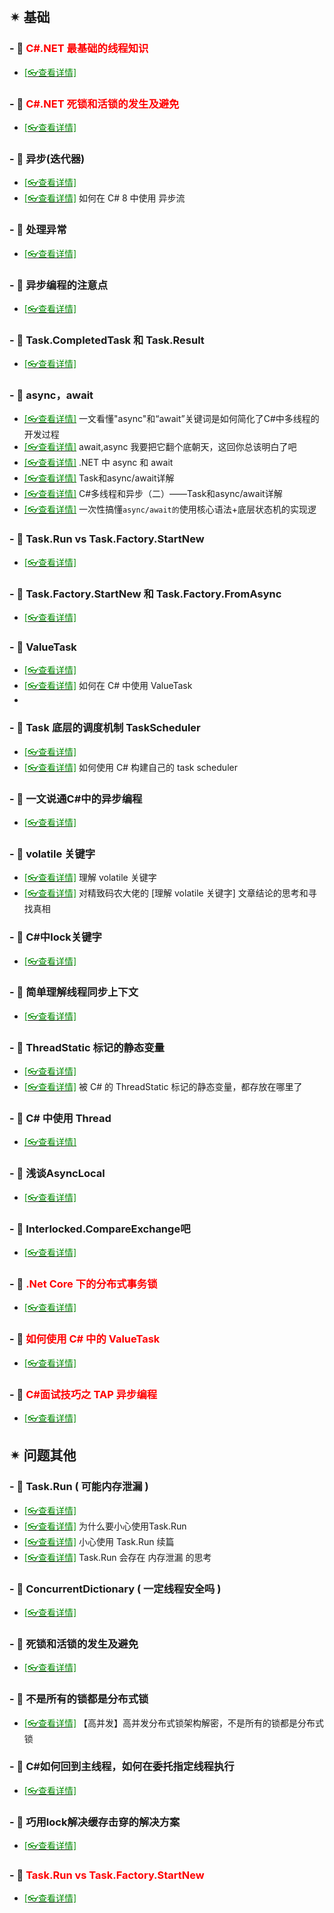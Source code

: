 <br/>

## ✴ 基础

### - 🔸 <span style='color:red'>C#.NET 最基础的线程知识</span>

- [<span style='color:#008B00'>[👓查看详情]</span>](https://mp.weixin.qq.com/s?__biz=MzU2OTY3MTYzOA==&mid=2247489591&idx=1&sn=3b2d4addfdbafacd59bab9bd782985b5&chksm=fcfa728ecb8dfb98c48cd8819ffbd19f6ae3d1d4341dd30dde1f8cc182ff139dd50e26b3d75d&mpshare=1&scene=23&srcid=1231SILYgLWXVeP3cF0HH3Fa&sharer_sharetime=1640914541189&sharer_shareid=59de2f213c6a6639f6a4600116f6fabf#rd ':target=_blank') 

### - 🔸 <span style='color:red'>C#.NET 死锁和活锁的发生及避免</span>

- [<span style='color:#008B00'>[👓查看详情]</span>](https://mp.weixin.qq.com/s?__biz=MzU2OTY3MTYzOA==&mid=2247489599&idx=1&sn=a1dfbc03a1914e63467251ea8621da61&chksm=fcfa7286cb8dfb904c6bad638b4de70d10e5fc3081380347157ba731c8ab97d7bbb7f4de6bdf&mpshare=1&scene=23&srcid=0106BoIpiSKL6OpXG2309un0&sharer_sharetime=1641433618896&sharer_shareid=59de2f213c6a6639f6a4600116f6fabf#rd ':target=_blank') 

### - 🔸 异步(迭代器)

- [<span style='color:#008B00'>[👓查看详情]</span>](https://mp.weixin.qq.com/s?__biz=MjM5MzI5Mzg1OA==&mid=2247488195&idx=3&sn=ddf02c3083f353492e2b121c22afe157&chksm=a698618e91efe8988101686a0f645f5cdcb9145c6ede56ff55fd34eeaf72aa97d35d2f127f71&mpshare=1&scene=23&srcid=1217UodZRrzIfBmtRmqmdT2m&sharer_sharetime=1608169346703&sharer_shareid=59de2f213c6a6639f6a4600116f6fabf#rd ':target=_blank')
- [<span style='color:#008B00'>[👓查看详情]</span>](https://mp.weixin.qq.com/s?__biz=MjM5MzI5Mzg1OA==&mid=2247488828&idx=4&sn=0c949eb2e88c2c4d7dc5b05facf4396e&chksm=a698667191efef670c609b2cfb6e53f9349665bd058abcd4a29b53b2f1fe1f3849b33c739fcc&mpshare=1&scene=23&srcid=0313FnaIjHRLzE6jd6Q2zF37&sharer_sharetime=1615614095030&sharer_shareid=59de2f213c6a6639f6a4600116f6fabf#rd ':target=_blank') 如何在 C# 8 中使用 异步流

### - 🔸 处理异常

- [<span style='color:#008B00'>[👓查看详情]</span>](https://mp.weixin.qq.com/s?__biz=MzAwNTMxMzg1MA==&mid=2654082124&idx=6&sn=88fd3ceaf06338a2734de9af7ddb66b6&chksm=80d83019b7afb90fd0abc44a952669de7521c67a5b33196689b39addc161072adef836e2f419&mpshare=1&scene=23&srcid=1227LEhb5CLuAMDknW1WoVIg&sharer_sharetime=1609051978606&sharer_shareid=59de2f213c6a6639f6a4600116f6fabf#rd ':target=_blank') 

### - 🔸 异步编程的注意点

- [<span style='color:#008B00'>[👓查看详情]</span>](https://mp.weixin.qq.com/s?__biz=MzAwNTMxMzg1MA==&mid=2654081526&idx=7&sn=09ef19ac54365d12bf4e1093a6391c4e&chksm=80d835a3b7afbcb5acba70067bd4ac2e116cded9680672f2c41556736b3ae3d649b15a346462&mpshare=1&scene=23&srcid=0213ZRt3YybTBCt8chZw37u2&sharer_sharetime=1613185095211&sharer_shareid=59de2f213c6a6639f6a4600116f6fabf#rd ':target=_blank') 

### - 🔸 Task.CompletedTask 和 Task.Result

- [<span style='color:#008B00'>[👓查看详情]</span>](https://mp.weixin.qq.com/s?__biz=MjM5MzI5Mzg1OA==&mid=2247484451&idx=2&sn=cf171765d15dcdde51894e0107a0d3bf&chksm=a698776e91effe7846f3c433f575d9a11e18084bf2f304cc07b9095a1646be37258114e2d841&mpshare=1&scene=23&srcid=0121nXt3fCnaRxgtyNIkL4NU&sharer_sharetime=1611212837916&sharer_shareid=59de2f213c6a6639f6a4600116f6fabf#rd ':target=_blank') 

### - 🔸 async，await

- [<span style='color:#008B00'>[👓查看详情]</span>](https://mp.weixin.qq.com/s?__biz=MjM5MzI5Mzg1OA==&mid=2247484893&idx=2&sn=db3fc679ae4997533af6545b89709e32&chksm=a698769091efff86834aec0071f41211338e8aba60dc7d4925fd10aa3df8722c5bc17b766ae0&mpshare=1&scene=23&srcid=0126BbznKZiJyts65mVh0e8k&sharer_sharetime=1611628918927&sharer_shareid=59de2f213c6a6639f6a4600116f6fabf#rd ':target=_blank') 一文看懂"async"和“await”关键词是如何简化了C#中多线程的开发过程
- [<span style='color:#008B00'>[👓查看详情]</span>](https://mp.weixin.qq.com/s?__biz=MjM5MzI5Mzg1OA==&mid=2247485442&idx=1&sn=49f366ef7a36e313075bbfaf84b0fe97&chksm=a6987b4f91eff259efc56887bb7079078b57b9a8c67381281126ff59eb114e558de137c4a24b&mpshare=1&scene=23&srcid=012611Il3stZl7lE0LFd9Kga&sharer_sharetime=1611629238364&sharer_shareid=59de2f213c6a6639f6a4600116f6fabf#rd ':target=_blank') await,async 我要把它翻个底朝天，这回你总该明白了吧
- [<span style='color:#008B00'>[👓查看详情]</span>](https://mp.weixin.qq.com/s?__biz=MzAwNTMxMzg1MA==&mid=2654082353&idx=5&sn=f1f8524d18f5d4b69881b8ffd6e3c5e5&chksm=80d83164b7afb872d555009261a1d1a88156ab6e96f99c7282bf0e3089394852242ffa4fc420&mpshare=1&scene=23&srcid=0213mHQr5JfGB7GoO0iRNnNc&sharer_sharetime=1613185930294&sharer_shareid=59de2f213c6a6639f6a4600116f6fabf#rd ':target=_blank') .NET 中 async 和 await
- [<span style='color:#008B00'>[👓查看详情]</span>](https://mp.weixin.qq.com/s?__biz=MzAwNTMxMzg1MA==&mid=2654082574&idx=8&sn=ff0bcf577518bc967011112c313f14cd&chksm=80d8325bb7afbb4d7a1514ea52bc1f9e6b45c4129ad09d247b7b5a176737f28d2e61ff8c91a8&mpshare=1&scene=23&srcid=02138xBhIrjqJFekPtRE8Xi1&sharer_sharetime=1613186324893&sharer_shareid=59de2f213c6a6639f6a4600116f6fabf#rd ':target=_blank') Task和async/await详解
- [<span style='color:#008B00'>[👓查看详情]</span>](https://mp.weixin.qq.com/s?__biz=MzAwNTMxMzg1MA==&mid=2654082574&idx=8&sn=ff0bcf577518bc967011112c313f14cd&chksm=80d8325bb7afbb4d7a1514ea52bc1f9e6b45c4129ad09d247b7b5a176737f28d2e61ff8c91a8&mpshare=1&scene=23&srcid=0216a1bbV95le3Lib4OVJi3l&sharer_sharetime=1613459205810&sharer_shareid=59de2f213c6a6639f6a4600116f6fabf#rd ':target=_blank') C#多线程和异步（二）——Task和async/await详解
- [<span style='color:#008B00'>[👓查看详情]</span>](https://mp.weixin.qq.com/s?__biz=MzI4OTI5NjIyMA==&mid=2247496228&idx=5&sn=8aa674aa7c7dab2e755b4c6b939ddbd4&chksm=ec33e817db446101ae357a347590949aad1f2d65511ed2a2345e211776bf9357dceaba614388&mpshare=1&scene=23&srcid=0308OViSMVGYEpKKoHgydxcs&sharer_sharetime=1646712470521&sharer_shareid=59de2f213c6a6639f6a4600116f6fabf#rd ':target=_blank') 一次性搞懂`async/await的`使用核心语法+底层状态机的实现逻

### - 🔸 Task.Run vs Task.Factory.StartNew

- [<span style='color:#008B00'>[👓查看详情]</span>](https://mp.weixin.qq.com/s?__biz=MjM5MzI5Mzg1OA==&mid=2247485201&idx=3&sn=2cc12dd8be0c61ec215a9c15459f9077&chksm=a698745c91effd4a0072d91fa5d1feca0b3aaf151cc1c5b6824b0248fe583e3f343bba160cd2&mpshare=1&scene=23&srcid=01265ESFWgrMXv3fqJoUrlzg&sharer_sharetime=1611629030127&sharer_shareid=59de2f213c6a6639f6a4600116f6fabf#rd ':target=_blank') 

### - 🔸 Task.Factory.StartNew 和 Task.Factory.FromAsync

- [<span style='color:#008B00'>[👓查看详情]</span>](https://mp.weixin.qq.com/s?__biz=MzAwNTMxMzg1MA==&mid=2654087483&idx=3&sn=6c0a3abe078511ff63e0a4ec66f53387&chksm=80d80d6eb7af8478e0999151c47d94f1853752408e8cf9c3d34abf649e5b33d54238de3d1577&mpshare=1&scene=23&srcid=0121mYlzYiDBRx2xJvByafL0&sharer_sharetime=1642762584585&sharer_shareid=59de2f213c6a6639f6a4600116f6fabf#rd ':target=_blank') 

### - 🔸 ValueTask 

- [<span style='color:#008B00'>[👓查看详情]</span>](https://mp.weixin.qq.com/s?__biz=MjM5MzI5Mzg1OA==&mid=2247487538&idx=2&sn=542088a51ee8da815828951a411694d5&chksm=a698637f91efea69ae36e9370d9bc7562fdfb63d34ddf4eb3b81d9c53499b889be2253e0553e&mpshare=1&scene=23&srcid=0203Rl67wCmi73tSuykXHUhC&sharer_sharetime=1612350607687&sharer_shareid=59de2f213c6a6639f6a4600116f6fabf#rd ':target=_blank') 
- [<span style='color:#008B00'>[👓查看详情]</span>](https://mp.weixin.qq.com/s?__biz=MjM5MzI5Mzg1OA==&mid=2247488231&idx=1&sn=e6961b50627ef558032e5f61cc006d23&chksm=a69861aa91efe8bc68ec13d1fed669bf38cc4e956623978971ce8e7ad6f4dbd9dbd55096578f&mpshare=1&scene=23&srcid=02083eRNOR1JSIkaAo7yTBmd&sharer_sharetime=1612768911701&sharer_shareid=59de2f213c6a6639f6a4600116f6fabf#rd ':target=_blank') 如何在 C# 中使用 ValueTask
- 

### - 🔸 Task 底层的调度机制 TaskScheduler

- [<span style='color:#008B00'>[👓查看详情]</span>](https://mp.weixin.qq.com/s?__biz=MjM5MzI5Mzg1OA==&mid=2247487412&idx=1&sn=87f8d10984c0ccb07eec25e55b2453f5&chksm=a6987cf991eff5eff2b974f1d0979480b87a73a576a2c2de4efa1497e33a5aef50ebb6f62c5c&mpshare=1&scene=23&srcid=0203Ox6rozBQosr3djETB32L&sharer_sharetime=1612350514340&sharer_shareid=59de2f213c6a6639f6a4600116f6fabf#rd ':target=_blank') 
- [<span style='color:#008B00'>[👓查看详情]</span>](https://mp.weixin.qq.com/s?__biz=MjM5MzI5Mzg1OA==&mid=2247487621&idx=1&sn=4d44e2a28625bb1e5a45d2f1d8743c67&chksm=a69863c891efeaded3190b40fc49eae25a59f65ecd576159d2b941257cd1346fa100289f4e79&mpshare=1&scene=23&srcid=0203TdQnrutwEbMUXyApI2c3&sharer_sharetime=1612350681881&sharer_shareid=59de2f213c6a6639f6a4600116f6fabf#rd ':target=_blank') 如何使用 C# 构建自己的 task scheduler

### - 🔸 一文说通C#中的异步编程

- [<span style='color:#008B00'>[👓查看详情]</span>](https://mp.weixin.qq.com/s?__biz=MjM5MzI5Mzg1OA==&mid=2247485010&idx=2&sn=7b9da53fa90276fcc3398e4090133a54&chksm=a698751f91effc0957ef14cdbed9d27f8a8281f0fc1656dbfe24712c9eed4ba284eb747f2280&mpshare=1&scene=23&srcid=0126BSwCAOR93PyZdLIBXcWG&sharer_sharetime=1611628980600&sharer_shareid=59de2f213c6a6639f6a4600116f6fabf#rd ':target=_blank') 

### - 🔸 volatile 关键字

- [<span style='color:#008B00'>[👓查看详情]</span>](https://mp.weixin.qq.com/s?__biz=MjM5MzI5Mzg1OA==&mid=2247487146&idx=2&sn=08c573a0c511e35ecc62fcf241ae77bb&chksm=a6987de791eff4f1a182c0ebacc1502e064c2ca14f74bb1fa0208f01f1542623bd9c92e442aa&mpshare=1&scene=23&srcid=02031TmriZMP4fqYUqZa2L7q&sharer_sharetime=1612350380413&sharer_shareid=59de2f213c6a6639f6a4600116f6fabf#rd ':target=_blank') 理解 volatile 关键字
- [<span style='color:#008B00'>[👓查看详情]</span>](https://mp.weixin.qq.com/s?__biz=MjM5MzI5Mzg1OA==&mid=2247487167&idx=1&sn=f9de6cd766958e5c7a0bfde9ab8dac6d&chksm=a6987df291eff4e4a8ecf60aa29ad9e0e9ee9188fdd224b170764e65553a884b1a1106776e68&mpshare=1&scene=23&srcid=0203tBjlOi7d3IclXY4nzFiy&sharer_sharetime=1612350412959&sharer_shareid=59de2f213c6a6639f6a4600116f6fabf#rd ':target=_blank') 对精致码农大佬的 [理解 volatile 关键字] 文章结论的思考和寻找真相

### - 🔸 C#中lock关键字

- [<span style='color:#008B00'>[👓查看详情]</span>](https://mp.weixin.qq.com/s?__biz=MjM5MzI5Mzg1OA==&mid=2247487565&idx=1&sn=9bd97afd67cbac32c48d2d2227e7804b&chksm=a698630091efea16cc1334ca6ccced7b697adbd485fc1307a1c1bd8cad0a87275f6083526400&mpshare=1&scene=23&srcid=0203K6rBXqiPX83KKlwImxMh&sharer_sharetime=1612350620082&sharer_shareid=59de2f213c6a6639f6a4600116f6fabf#rd ':target=_blank') 

### - 🔸 简单理解线程同步上下文

- [<span style='color:#008B00'>[👓查看详情]</span>](https://mp.weixin.qq.com/s?__biz=MjM5MzI5Mzg1OA==&mid=2247487676&idx=3&sn=b9f29412f8ece5923c72a8213488f09c&chksm=a69863f191efeae7b58dea53658ef3e60ad72c44773340af332ba651c8de623fc0b813838260&mpshare=1&scene=23&srcid=0203oCR2QQ6EXHUKHWtjGcRG&sharer_sharetime=1612350707193&sharer_shareid=59de2f213c6a6639f6a4600116f6fabf#rd ':target=_blank') 

### - 🔸 ThreadStatic 标记的静态变量

- [<span style='color:#008B00'>[👓查看详情]</span>](https://mp.weixin.qq.com/s?__biz=MjM5MzI5Mzg1OA==&mid=2247487742&idx=1&sn=6c77fc2e5318eac5c91690ca451e43bd&chksm=a69863b391efeaa56ac0e7cbc2b443a1b098f05593eafea14849f3bd0bba6ce5b835275f0506&mpshare=1&scene=23&srcid=02036ZouR90ka4oQRvNv5RrU&sharer_sharetime=1612350811304&sharer_shareid=59de2f213c6a6639f6a4600116f6fabf#rd ':target=_blank') 
- [<span style='color:#008B00'>[👓查看详情]</span>](https://mp.weixin.qq.com/s?__biz=MzAwNTMxMzg1MA==&mid=2654081443&idx=5&sn=b5f03e5fb7d0e99860c6a99b134c48f8&chksm=80d835f6b7afbce01dfbf895342a51e6e520edfb7b4acb8c348808d8b36939b8e52ee478d66a&mpshare=1&scene=23&srcid=02131vVGl0FmyBi4XXzOHtCl&sharer_sharetime=1613184912408&sharer_shareid=59de2f213c6a6639f6a4600116f6fabf#rd ':target=_blank') 被 C# 的 ThreadStatic 标记的静态变量，都存放在哪里了

### - 🔸  C# 中使用 Thread

- [<span style='color:#008B00'>[👓查看详情]</span>](https://mp.weixin.qq.com/s?__biz=MjM5MzI5Mzg1OA==&mid=2247488394&idx=1&sn=4c5ee9332f15ccc852a6bdaa4e70ba88&chksm=a69860c791efe9d1cbdaf311d3f09cc154428ee38661d393116c6d6de1f725ac95bd6c61adb7&mpshare=1&scene=23&srcid=0208yfAspFMEVHNFHSYrk3IS&sharer_sharetime=1612769120561&sharer_shareid=59de2f213c6a6639f6a4600116f6fabf#rd ':target=_blank') 

### - 🔸  浅谈AsyncLocal

- [<span style='color:#008B00'>[👓查看详情]</span>](https://mp.weixin.qq.com/s?__biz=MzAwNTMxMzg1MA==&mid=2654081519&idx=4&sn=22833d4a119256ab8ccc050fcdb96c75&chksm=80d835bab7afbcac82221722d453c329b5d004adcc8b27be8a4cd8edb0496a9fb3dc3862ec7b&mpshare=1&scene=23&srcid=02137KBpzcraEyyecFG9GT8i&sharer_sharetime=1613185067608&sharer_shareid=59de2f213c6a6639f6a4600116f6fabf#rd ':target=_blank') 

### - 🔸  Interlocked.CompareExchange吧

- [<span style='color:#008B00'>[👓查看详情]</span>](https://mp.weixin.qq.com/s?__biz=MzAwNTMxMzg1MA==&mid=2654082502&idx=8&sn=318abc0001f18e5edfb018c23cbb619b&chksm=80d83193b7afb88523aa196b5e9eed986aed019a54b56ff7622e9ade4364f1696653588c7cc4&mpshare=1&scene=23&srcid=0216f6wkW72M4ms9j1l0pigr&sharer_sharetime=1613458885198&sharer_shareid=59de2f213c6a6639f6a4600116f6fabf#rd ':target=_blank') 

### - 🔸  <span style='color:red'>.Net Core 下的分布式事务锁</span>

- [<span style='color:#008B00'>[👓查看详情]</span>](https://mp.weixin.qq.com/s?__biz=MzAwNTMxMzg1MA==&mid=2654084876&idx=4&sn=f235aba6f5d1f47d1b5565aca6022402&chksm=80d83b59b7afb24fd016dfcf1ef02039c61b32fa3cfce1ba3cc203821ee7564b31be6a7be4cb&mpshare=1&scene=23&srcid=0710qCpQOGorS8Hc47MVqRm4&sharer_sharetime=1625930660811&sharer_shareid=59de2f213c6a6639f6a4600116f6fabf#rd ':target=_blank') 

### - 🔸  <span style='color:red'>如何使用 C# 中的 ValueTask</span>

- [<span style='color:#008B00'>[👓查看详情]</span>](https://mp.weixin.qq.com/s?__biz=MzU2OTY3MTYzOA==&mid=2247488797&idx=1&sn=04bc3cb75cc8a902ea304fff0b9e1691&chksm=fcfa7fa4cb8df6b24dae37733b3a1d2d649c74c054715e43b8fac4a81c1ea40e78913045b505&mpshare=1&scene=23&srcid=0803FlZeqtOpcjkoRE61hkNt&sharer_sharetime=1627980660235&sharer_shareid=59de2f213c6a6639f6a4600116f6fabf#rd ':target=_blank') 

### - 🔸  <span style='color:red'>C#面试技巧之 TAP 异步编程</span>

- [<span style='color:#008B00'>[👓查看详情]</span>](https://mp.weixin.qq.com/s?__biz=MzU2OTY3MTYzOA==&mid=2247489313&idx=1&sn=51875509a0a6176768f81980a0522fd9&chksm=fcfa7d98cb8df48ea80fc1208336f6cbbcb4511d9881248688413bf998e574c268572970ebbf&mpshare=1&scene=23&srcid=1103s2DZzKXf62NPgnRX76vI&sharer_sharetime=1635900661970&sharer_shareid=59de2f213c6a6639f6a4600116f6fabf#rd ':target=_blank') 

## ✴ 问题其他

### - 🔸 Task.Run ( 可能内存泄漏 )

- [<span style='color:#008B00'>[👓查看详情]</span>](https://mp.weixin.qq.com/s?__biz=MzAwNTMxMzg1MA==&mid=2654081699&idx=4&sn=a9466a0ddfd9ae9a93252155e9e4fd6d&chksm=80d836f6b7afbfe02ae7b4144ec603183e0d424bf566b3042ae955022e86b291811427d4c818&mpshare=1&scene=23&srcid=1210PTMmpR2Iz8WZwQbg2jeJ&sharer_sharetime=1607564667790&sharer_shareid=59de2f213c6a6639f6a4600116f6fabf#rd ':target=_blank') 
- [<span style='color:#008B00'>[👓查看详情]</span>](https://mp.weixin.qq.com/s?__biz=MjM5MzI5Mzg1OA==&mid=2247487908&idx=3&sn=4c6dc4729e2db79b6a919e5fd38f90fb&chksm=a69862e991efebff143dc5d4a21bbabebc1537de10923f6406d47b2a5dd526068665ade9697e&mpshare=1&scene=23&srcid=0208mtsDnlgPyHvmgyBb2Aof&sharer_sharetime=1612768167426&sharer_shareid=59de2f213c6a6639f6a4600116f6fabf#rd ':target=_blank') 为什么要小心使用Task.Run
- [<span style='color:#008B00'>[👓查看详情]</span>](https://mp.weixin.qq.com/s?__biz=MjM5MzI5Mzg1OA==&mid=2247488004&idx=3&sn=75555efa90d82e114eed82725a2048f2&chksm=a698614991efe85f32c9b97b1ef282156c3739dfeb831d1d0e50e9b3b8bce654bd2a8414ce5a&mpshare=1&scene=23&srcid=0208Hdi7S8itd0p8FgwqpqGb&sharer_sharetime=1612768413146&sharer_shareid=59de2f213c6a6639f6a4600116f6fabf#rd ':target=_blank') 小心使用 Task.Run 续篇
- [<span style='color:#008B00'>[👓查看详情]</span>](https://mp.weixin.qq.com/s?__biz=MjM5MzI5Mzg1OA==&mid=2247488049&idx=1&sn=0b0e500c99822f482a7300e44351237f&chksm=a698617c91efe86a78001c6d68d1b1dea064b094641e6d6200276d6f818a10d76f0df322f785&mpshare=1&scene=23&srcid=0208AlLopOeUp4Ie8tGFaBSx&sharer_sharetime=1612768607896&sharer_shareid=59de2f213c6a6639f6a4600116f6fabf#rd  ':target=_blank') Task.Run 会存在 内存泄漏 的思考

### - 🔸 ConcurrentDictionary (  一定线程安全吗 )

- [<span style='color:#008B00'>[👓查看详情]</span>](https://mp.weixin.qq.com/s?__biz=MjM5MzI5Mzg1OA==&mid=2247488231&idx=2&sn=0bd5ddf29e6c0f90f4aa27a62490c1f4&chksm=a69861aa91efe8bc67bfa874ec28530d2f5c0e7eb39aee826bb82992d768456deee3fb4a0d30&mpshare=1&scene=23&srcid=12218ePf8SRn4mxfBsLoyGnB&sharer_sharetime=1608521706709&sharer_shareid=59de2f213c6a6639f6a4600116f6fabf#rd ':target=_blank') 

### - 🔸 死锁和活锁的发生及避免

- [<span style='color:#008B00'>[👓查看详情]</span>](https://mp.weixin.qq.com/s?__biz=MjM5MzI5Mzg1OA==&mid=2247487619&idx=1&sn=8a00f6dd5047119f093171e5ec111749&chksm=a69863ce91efead8b12556d93365249ef742590acaa03a44e80cc7a44b298c3d68f00e067077&mpshare=1&scene=23&srcid=02038khe2QGuqsy7YrrizsjT&sharer_sharetime=1612350671099&sharer_shareid=59de2f213c6a6639f6a4600116f6fabf#rd ':target=_blank') 

### - 🔸 不是所有的锁都是分布式锁

- [<span style='color:#008B00'>[👓查看详情]</span>](https://mp.weixin.qq.com/s?__biz=MjM5MzI5Mzg1OA==&mid=2247486938&idx=2&sn=fed683a8215ea6bbda92f97f96a33e05&chksm=a6987e9791eff781708932fd042ce231725458867874cb8b364a9e2a0ab214b38d1ace0ee4ea&mpshare=1&scene=23&srcid=0208NeGjGZYcMT6sl1GbsxX3&sharer_sharetime=1612767025542&sharer_shareid=59de2f213c6a6639f6a4600116f6fabf#rd  ':target=_blank') 【高并发】高并发分布式锁架构解密，不是所有的锁都是分布式锁

### - 🔸 C#如何回到主线程，如何在委托指定线程执行

- [<span style='color:#008B00'>[👓查看详情]</span>](https://mp.weixin.qq.com/s?__biz=MzAwNTMxMzg1MA==&mid=2654081517&idx=5&sn=ee44cd5e74955878edfe5465d3673b90&chksm=80d835b8b7afbcae56c2d3b3be63bcd46dcf416ac5a64e158041053f9ba7fad491580879d8b8&mpshare=1&scene=23&srcid=0213yJSTdZlP30jax42KZ2i5&sharer_sharetime=1613185044920&sharer_shareid=59de2f213c6a6639f6a4600116f6fabf#rd  ':target=_blank') 

### - 🔸 巧用lock解决缓存击穿的解决方案

- [<span style='color:#008B00'>[👓查看详情]</span>](https://mp.weixin.qq.com/s?__biz=MzAwNTMxMzg1MA==&mid=2654082502&idx=4&sn=58e1f07bc05728c9e3a0244b6e9897da&chksm=80d83193b7afb8858d93275a09e321605fe8dc30a309192dabe3dadec1d685c7ff1f2ffbf744&mpshare=1&scene=23&srcid=0216WmCO5ikP5fiwTcX5cpXX&sharer_sharetime=1613458854193&sharer_shareid=59de2f213c6a6639f6a4600116f6fabf#rd  ':target=_blank') 

### - 🔸 <span style='color:red'>Task.Run vs Task.Factory.StartNew</span>

- [<span style='color:#008B00'>[👓查看详情]</span>](https://mp.weixin.qq.com/s?__biz=MzU2OTY3MTYzOA==&mid=2247488863&idx=1&sn=9f93ec245273f5e4915d123ae073b54c&chksm=fcfa7fe6cb8df6f071927735c3ada6829ff28f98ae73df5b96b6f18b1b0ce857bbded80b72db&mpshare=1&scene=23&srcid=0819BwnRUaCsiOPzjA5LudGc&sharer_sharetime=1629332007631&sharer_shareid=59de2f213c6a6639f6a4600116f6fabf#rd  ':target=_blank') 

